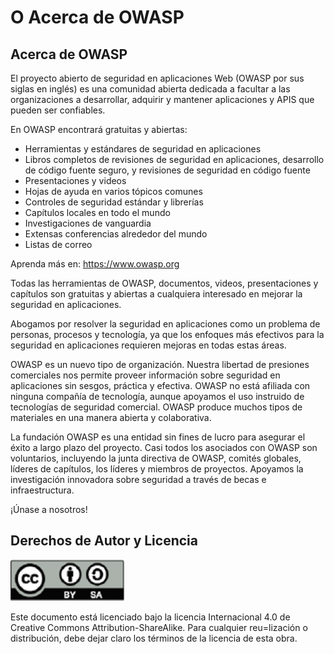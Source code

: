 # O Acerca de OWASP

## Acerca de OWASP

El proyecto abierto de seguridad en aplicaciones Web (OWASP por sus siglas en inglés) es una comunidad abierta dedicada a facultar a las organizaciones a desarrollar, adquirir y mantener aplicaciones y APIS que pueden ser confiables.

En OWASP encontrará gratuitas y abiertas:

* Herramientas y estándares de seguridad en aplicaciones
* Libros completos de revisiones de seguridad en aplicaciones, desarrollo de código fuente seguro, y revisiones de seguridad en código fuente
* Presentaciones y videos
* Hojas de ayuda en varios tópicos comunes
* Controles de seguridad estándar y librerías
* Capítulos locales en todo el mundo
* Investigaciones de vanguardia
* Extensas conferencias alrededor del mundo
* Listas de correo

Aprenda más en: https://www.owasp.org

Todas las herramientas de OWASP, documentos, videos, presentaciones y capítulos son gratuitas y abiertas a cualquiera interesado en mejorar la seguridad en aplicaciones.

Abogamos por resolver la seguridad en aplicaciones como un problema de personas, procesos y tecnología, ya que los enfoques más efectivos para la seguridad en aplicaciones requieren mejoras en todas estas áreas.

OWASP es un nuevo tipo de organización. Nuestra libertad de presiones comerciales nos permite proveer información sobre seguridad en aplicaciones sin sesgos, práctica y efectiva. OWASP no está afiliada con ninguna compañía de tecnología, aunque apoyamos el uso instruido de tecnologías de seguridad comercial. OWASP produce muchos tipos de materiales en una manera abierta y colaborativa.

La fundación OWASP es una entidad sin fines de lucro para asegurar el éxito a largo plazo del proyecto. Casi todos los asociados con OWASP son voluntarios, incluyendo la junta directiva de OWASP, comités globales, líderes de capítulos, los líderes y miembros de proyectos. Apoyamos la investigación innovadora sobre seguridad a través de becas e infraestructura.

¡Únase a nosotros!

## Derechos de Autor y Licencia

![license](images/license.png)

Este documento está licenciado bajo la licencia Internacional 4.0 de Creative Commons Attribution-ShareAlike. Para cualquier reu=lización o distribución, debe dejar claro los términos de la licencia de esta obra.
